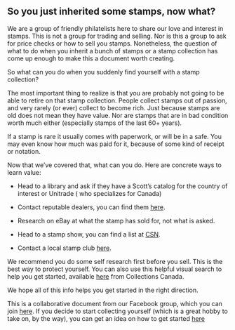 ## So you just inherited some stamps, now what?

We are a group of friendly philatelists here to share our love and interest in stamps. This is not a group for trading and selling. Nor is this a group to ask for price checks or how to sell you stamps. Nonetheless, the question of what to do when you inherit a bunch of stamps or a stamp collection has come up enough to make this a document worth creating.

So what can you do when you suddenly find yourself with a stamp collection?

The most important thing to realize is that you are probably not going to be able to retire on that stamp collection. People collect stamps out of passion, and very rarely (or ever) collect to become rich. Just because stamps are old does not mean they have value. Nor are stamps that are in bad condition worth much either (especially stamps of the last 60+ years).

If a stamp is rare it usually comes with paperwork, or will be in a safe. You may even know how much was paid for it, because of some kind of receipt or notation.

Now that we’ve covered that, what can you do. Here are concrete ways to learn value:

* Head to a library and ask if they have a Scott’s catalog for the country of interest or Unitrade ( who specializes for Canada)

* Contact reputable dealers, you can find them [here](https://www.csdaonline.com/).

* Research on eBay at what the stamp has sold for, not what is asked.

* Head to a stamp show, you can find a list at [CSN](https://canadianstampnews.com/events/).

* Contact a local stamp club [here](https://canadianstampnews.com/collecting/stamp-clubs/).

We recommend you do some self research first before you sell. This is the best way to protect yourself. You can also use this helpful visual search to help you get started, available [here](http://www.collectionscanada.ca/archivianet/020117/020117030432_e.html) from Collections Canada.

We hope all of this info helps you get started in the right direction.

This is a collaborative document from our Facebook group, which you can join [here](https://www.facebook.com/groups/CollectingCanadianStamps/). If you decide to start collecting yourself (which is a great hobby to take on, by the way), you can get an idea on how to get started [here](https://www.stanleygibbons.com/blog/beginners-guide-to-stamp-collecting/)
